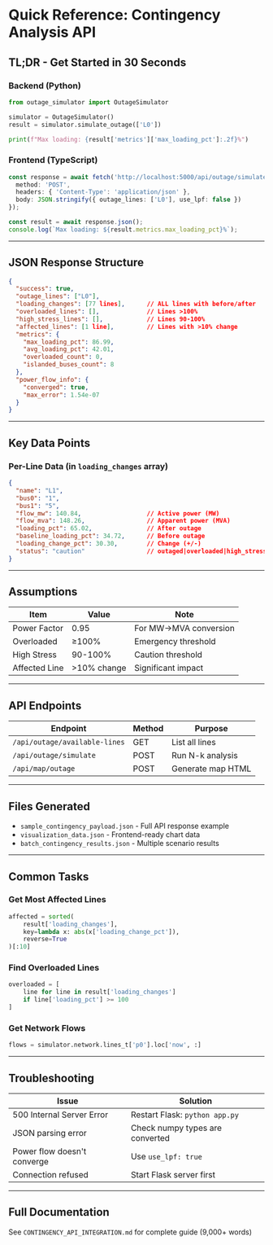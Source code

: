 # Quick Reference: Contingency Analysis API

## TL;DR - Get Started in 30 Seconds

### Backend (Python)
```python
from outage_simulator import OutageSimulator

simulator = OutageSimulator()
result = simulator.simulate_outage(['L0'])

print(f"Max loading: {result['metrics']['max_loading_pct']:.2f}%")
```

### Frontend (TypeScript)
```typescript
const response = await fetch('http://localhost:5000/api/outage/simulate', {
  method: 'POST',
  headers: { 'Content-Type': 'application/json' },
  body: JSON.stringify({ outage_lines: ['L0'], use_lpf: false })
});

const result = await response.json();
console.log(`Max loading: ${result.metrics.max_loading_pct}%`);
```

---

## JSON Response Structure

```json
{
  "success": true,
  "outage_lines": ["L0"],
  "loading_changes": [77 lines],      // ALL lines with before/after
  "overloaded_lines": [],             // Lines >100%
  "high_stress_lines": [],            // Lines 90-100%
  "affected_lines": [1 line],         // Lines with >10% change
  "metrics": {
    "max_loading_pct": 86.99,
    "avg_loading_pct": 42.01,
    "overloaded_count": 0,
    "islanded_buses_count": 8
  },
  "power_flow_info": {
    "converged": true,
    "max_error": 1.54e-07
  }
}
```

---

## Key Data Points

### Per-Line Data (in `loading_changes` array)

```json
{
  "name": "L1",
  "bus0": "1",
  "bus1": "5",
  "flow_mw": 140.84,                  // Active power (MW)
  "flow_mva": 148.26,                 // Apparent power (MVA)
  "loading_pct": 65.02,               // After outage
  "baseline_loading_pct": 34.72,      // Before outage
  "loading_change_pct": 30.30,        // Change (+/-)
  "status": "caution"                 // outaged|overloaded|high_stress|caution|normal
}
```

---

## Assumptions

| Item | Value | Note |
|------|-------|------|
| Power Factor | 0.95 | For MW→MVA conversion |
| Overloaded | ≥100% | Emergency threshold |
| High Stress | 90-100% | Caution threshold |
| Affected Line | >10% change | Significant impact |

---

## API Endpoints

| Endpoint | Method | Purpose |
|----------|--------|---------|
| `/api/outage/available-lines` | GET | List all lines |
| `/api/outage/simulate` | POST | Run N-k analysis |
| `/api/map/outage` | POST | Generate map HTML |

---

## Files Generated

- `sample_contingency_payload.json` - Full API response example
- `visualization_data.json` - Frontend-ready chart data
- `batch_contingency_results.json` - Multiple scenario results

---

## Common Tasks

### Get Most Affected Lines
```python
affected = sorted(
    result['loading_changes'],
    key=lambda x: abs(x['loading_change_pct']),
    reverse=True
)[:10]
```

### Find Overloaded Lines
```python
overloaded = [
    line for line in result['loading_changes']
    if line['loading_pct'] >= 100
]
```

### Get Network Flows
```python
flows = simulator.network.lines_t['p0'].loc['now', :]
```

---

## Troubleshooting

| Issue | Solution |
|-------|----------|
| 500 Internal Server Error | Restart Flask: `python app.py` |
| JSON parsing error | Check numpy types are converted |
| Power flow doesn't converge | Use `use_lpf: true` |
| Connection refused | Start Flask server first |

---

## Full Documentation

See `CONTINGENCY_API_INTEGRATION.md` for complete guide (9,000+ words)
